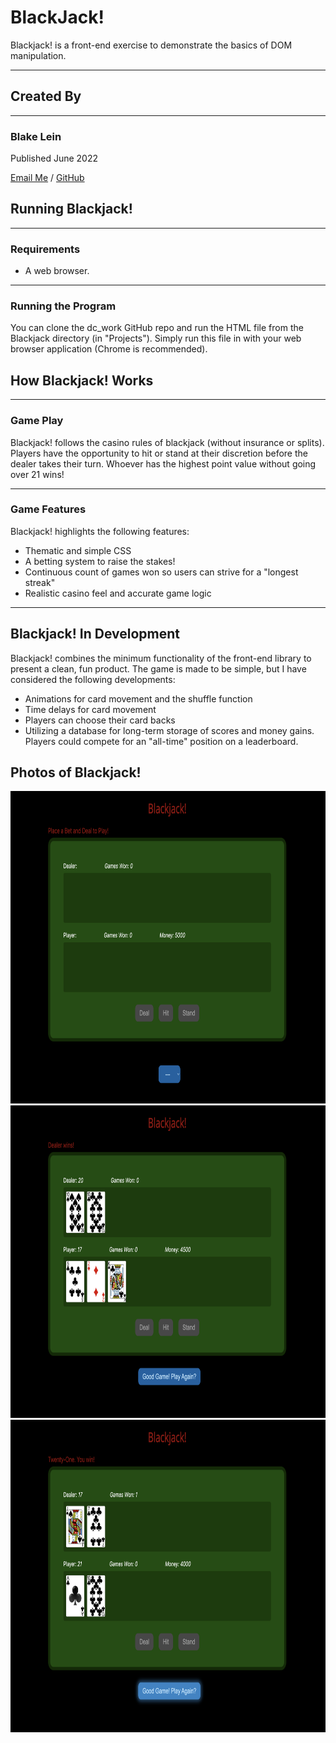 # **BlackJack!**

Blackjack! is a front-end exercise to demonstrate the basics of DOM manipulation.

---

## **Created By**

---

### Blake Lein

Published June 2022

[Email Me](blake.lein@gmail.com) / [GitHub](https://github.com/BlakeLein/Blackjack)

## Running Blackjack!

---

### **Requirements**

- A web browser.

---

### **Running the Program**

You can clone the dc_work GitHub repo and run the HTML file from the Blackjack directory (in "Projects"). Simply run this file in with your web browser application (Chrome is recommended).

## How Blackjack! Works

---

### Game Play

Blackjack! follows the casino rules of blackjack (without insurance or splits). Players have the opportunity to hit or stand at their discretion before the dealer takes their turn. Whoever has the highest point value without going over 21 wins!

---

### Game Features

Blackjack! highlights the following features:

- Thematic and simple CSS
- A betting system to raise the stakes!
- Continuous count of games won so users can strive for a "longest streak"
- Realistic casino feel and accurate game logic

---

## Blackjack! In Development

Blackjack! combines the minimum functionality of the front-end library to present a clean, fun product. The game is made to be simple, but I have considered the following developments:

- Animations for card movement and the shuffle function
- Time delays for card movement
- Players can choose their card backs
- Utilizing a database for long-term storage of scores and money gains. Players could compete for an "all-time" position on a leaderboard.

## Photos of Blackjack!

<img src="demoImages/open.png"
alt="Opening Game"
width="700" height="500"
/>
<img src="demoImages/dealer.png"
alt="Dealer Wins"
width="700" height="500"
/>
<img src="demoImages/player.png"
alt="Player Wins"
width="700" height="500"
/>
